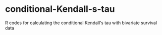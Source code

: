 # conditional-Kendall-s-tau
R codes for calculating the conditional Kendall's tau with bivariate survival data
